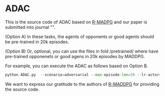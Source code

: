 # ADAC
This is the source code of ADAC based on [R-MADPG](https://proceedings.neurips.cc/paper_files/paper/2020/hash/774412967f19ea61d448977ad9749078-Abstract.html) and our paper is submitted into journal "".

(Option A) In these tasks, the agents of opponents or good agents should be pre-trained in 20k episodes. 

(Option B) Or, optional, you can use the files in fold /pretrained/ where have pre-trained opponenets or good agens in 20k episodes by MADDPG.

For example, you can execute the ADAC as follows based on Option B.

```python
python ADAC.py  --scenario=adversarial --max-episode-len=50 --lr-actor=0.001 --lr-critic=0.001 --adv-policy=adac  --good-policy=maddpg --resume=/pretrained/ADAC/Adversarial_resume8V8/ --n-food=6 --n-good=8 --n-adv=8 --exp-run-num=0
```

We want to express our gratitude to the authors of [R-MADDPG](https://proceedings.neurips.cc/paper_files/paper/2020/hash/774412967f19ea61d448977ad9749078-Abstract.html) for providing the source code.
